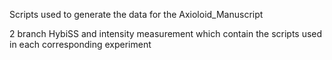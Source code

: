 Scripts used to generate the data for the Axioloid_Manuscript

2 branch HybiSS and intensity measurement which contain the scripts used in each corresponding experiment
